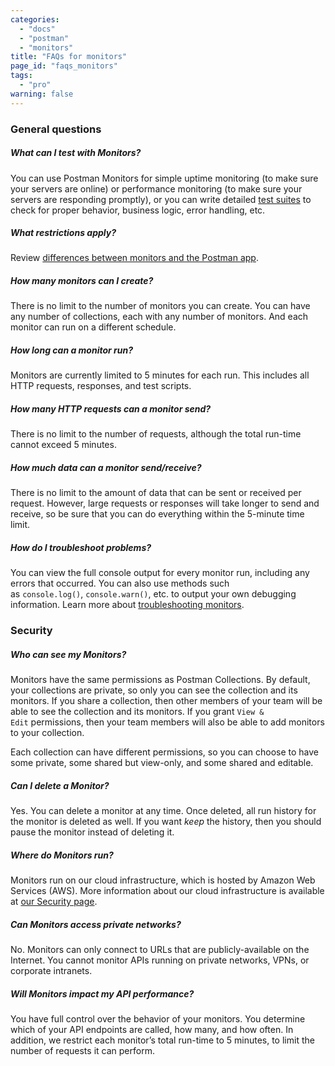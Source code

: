 ```yaml
---
categories: 
  - "docs"
  - "postman"
  - "monitors"
title: "FAQs for monitors"
page_id: "faqs_monitors"
tags: 
  - "pro"
warning: false
---
```


### General questions

##### **What can I test with Monitors?**

You can use Postman Monitors for simple uptime monitoring (to make sure your servers are online) or performance monitoring (to make sure your servers are responding promptly), or you can write detailed [test suites](/docs/postman/scripts/test_scripts) to check for proper behavior, business logic, error handling, etc.

##### **What restrictions apply?**

Review [differences between monitors and the Postman app](/docs/postman/monitors/intro_monitors).

##### **How many monitors can I create?**

There is no limit to the number of monitors you can create. You can have any number of collections, each with any number of monitors. And each monitor can run on a different schedule.

##### **How long can a monitor run?**

Monitors are currently limited to 5 minutes for each run. This includes all HTTP requests, responses, and test scripts.

##### **How many HTTP requests can a monitor send?**

There is no limit to the number of requests, although the total run-time cannot exceed 5 minutes.

##### **How much data can a monitor send/receive?**

There is no limit to the amount of data that can be sent or received per request. However, large requests or responses will take longer to send and receive, so be sure that you can do everything within the 5-minute time limit.

##### **How do I troubleshoot problems?**

You can view the full console output for every monitor run, including any errors that occurred. You can also use methods such as `console.log()`, `console.warn()`, etc. to output your own debugging information. Learn more about [troubleshooting monitors](/docs/postman/monitors/troubleshooting_monitors).

### Security

##### **Who can see my Monitors?**

Monitors have the same permissions as Postman Collections. By default, your collections are private, so only you can see the collection and its monitors. If you share a collection, then other members of your team will be able to see the collection and its monitors. If you grant ``View & Edit`` permissions, then your team members will also be able to add monitors to your collection.

Each collection can have different permissions, so you can choose to have some private, some shared but view-only, and some shared and editable.

##### **Can I delete a Monitor?**

Yes. You can delete a monitor at any time. Once deleted, all run history for the monitor is deleted as well. If you want _keep_ the history, then you should pause the monitor instead of deleting it.

##### **Where do Monitors run?**

Monitors run on our cloud infrastructure, which is hosted by Amazon Web Services (AWS). More information about our cloud infrastructure is available at [our Security page](https://www.getpostman.com/security).

##### **Can Monitors access private networks?**

No. Monitors can only connect to URLs that are publicly-available on the Internet. You cannot monitor APIs running on private networks, VPNs, or corporate intranets.

##### **Will Monitors impact my API performance?**

You have full control over the behavior of your monitors. You determine which of your API endpoints are called, how many, and how often. In addition, we restrict each monitor’s total run-time to 5 minutes, to limit the number of requests it can perform.
